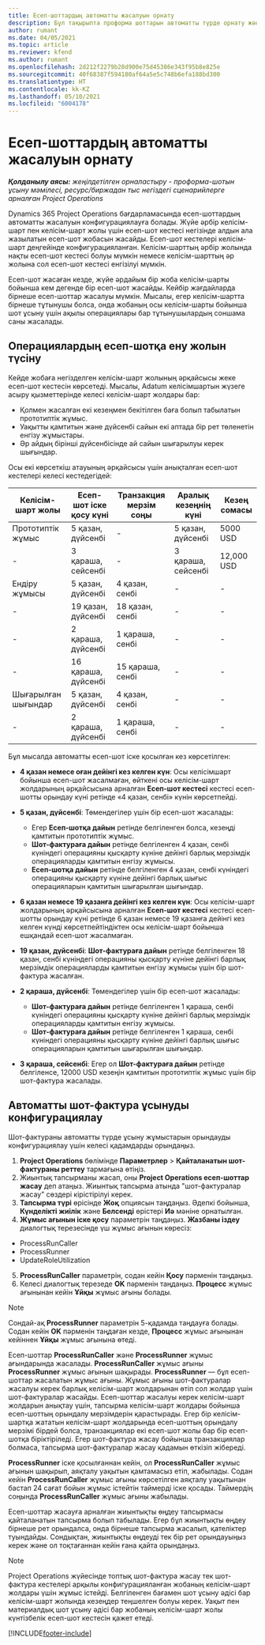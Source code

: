 ```yaml
---
title: Есеп-шоттардың автоматты жасалуын орнату
description: Бұл тақырыпта проформа шоттарын автоматты түрде орнату және конфигурациялау туралы ақпарат берілген.
author: rumant
ms.date: 04/05/2021
ms.topic: article
ms.reviewer: kfend
ms.author: rumant
ms.openlocfilehash: 2d212f2279b28d900e75d45386e343f95b8e825e
ms.sourcegitcommit: 40f68387f594180af64a5e5c748b6efa188bd300
ms.translationtype: HT
ms.contentlocale: kk-KZ
ms.lasthandoff: 05/10/2021
ms.locfileid: "6004178"
---
```

# <a name="set-up-automatic-invoice-creation"></a>Есеп-шоттардың автоматты жасалуын орнату 
 
_**Қолданылу аясы:** жеңілдетілген орналастыру - проформа-шотын ұсыну мәмілесі, ресурс/биржадан тыс негіздегі сценарийлерге арналған Project Operations_

Dynamics 365 Project Operations бағдарламасында есеп-шоттардың автоматты жасалуын конфигурациялауға болады. Жүйе әрбір келісім-шарт пен келісім-шарт жолы үшін есеп-шот кестесі негізінде алдын ала жазылатын есеп-шот жобасын жасайды. Есеп-шот кестелері келісім-шарт деңгейінде конфигурацияланған. Келісім-шарттың әрбір жолында нақты есеп-шот кестесі болуы мүмкін немесе келісім-шарттың әр жолына сол есеп-шот кестесі енгізілуі мүмкін.

Есеп-шот жасаған кезде, жүйе әрдайым бір жоба келісім-шарты бойынша кем дегенде бір есеп-шот жасайды. Кейбір жағдайларда бірнеше есеп-шоттар жасалуы мүмкін. Мысалы, егер келісім-шартта бірнеше тұтынушы болса, онда жобаның осы келісім-шарты бойынша шот ұсыну үшін ақылы операциялары бар тұтынушылардың соншама саны жасалады.

## <a name="understand-how-transactions-are-included-on-an-invoice"></a>Операциялардың есеп-шотқа ену жолын түсіну 

Кейде жобаға негізделген келісім-шарт жолының әрқайсысы жеке есеп-шот кестесін көрсетеді. Мысалы, Adatum келісімшартын жүзеге асыру қызметтерінде келесі келісім-шарт жолдары бар:

- Қолмен жасалған екі кезеңмен бекітілген баға болып табылатын прототиптік жұмыс.
- Уақытты қамтитын және дүйсенбі сайын екі аптада бір рет төленетін енгізу жұмыстары.
- Әр айдың бірінші дүйсенбісінде ай сайын шығарылуы керек шығындар.

Осы екі көрсеткіш атауының әрқайсысы үшін анықталған есеп-шот кестелері келесі кестедегідей:

| Келісім-шарт жолы | Есеп-шот іске қосу күні | Транзакция мерзім соңы | Аралық кезеңнің күні | Кезең сомасы |
| --- | --- | --- | --- | --- |
| Прототиптік жұмыс | 5 қазан, дүйсенбі | - | 5 қазан, дүйсенбі | 5000 USD |
| - | 3 қараша, сейсенбі | - | 3 қараша, сейсенбі | 12,000 USD |
| Ендіру жұмысы | 5 қазан, дүйсенбі | 4 қазан, сенбі | - | - |
| - | 19 қазан, дүйсенбі | 18 қазан, сенбі | - | - |
| - | 2 қараша, дүйсенбі | 1 қараша, сенбі | - | - |
| - | 16 қараша, дүйсенбі | 15 қараша, сенбі | - | - |
| Шығарылған шығындар | 5 қазан, дүйсенбі | 4 қазан, сенбі | - | - |
| - | 2 қараша, дүйсенбі | 1 қараша, сенбі | - | - |

Бұл мысалда автоматты есеп-шот іске қосылған кез көрсетілген:

- **4 қазан немесе оған дейінгі кез келген күн**: Осы келісімшарт бойынша есеп-шот жасалмаған, өйткені осы келісім-шарт жолдарының әрқайсысына арналған **Есеп-шот кестесі** кестесі есеп-шотты орындау күні ретінде «4 қазан, сенбі» күнін көрсетпейді.
- **5 қазан, дүйсенбі**: Төмендегілер үшін бір есеп-шот жасалады:

    - Егер **Есеп-шотқа дайын** ретінде белгіленген болса, кезеңді қамтитын прототиптік жұмыс.
    - **Шот-фактураға дайын** ретінде белгіленген 4 қазан, сенбі күніндегі операцияны қысқарту күніне дейінгі барлық мерзімдік операцияларды қамтитын енгізу жұмысы.
    - **Есеп-шотқа дайын** ретінде белгіленген 4 қазан, сенбі күніндегі операцияны қысқарту күніне дейінгі барлық шығыс операцияларын қамтитын шығарылған шығындар.
  
- **6 қазан немесе 19 қазанға дейінгі кез келген күн**: Осы келісім-шарт жолдарының әрқайсысына арналған **Есеп-шот кестесі** кестесі есеп-шотты орындау күні ретінде 6 қазан немесе 19 қазанға дейінгі кез келген күнді көрсетпейтіндіктен осы келісім-шарт бойынша ешқандай есеп-шот жасалмаған.
- **19 қазан, дүйсенбі**: **Шот-фактураға дайын** ретінде белгіленген 18 қазан, сенбі күніндегі операцияны қысқарту күніне дейінгі барлық мерзімдік операцияларды қамтитын енгізу жұмысы үшін бір шот-фактура жасалған.
- **2 қараша, дүйсенбі**: Төмендегілер үшін бір есеп-шот жасалады:

    - **Шот-фактураға дайын** ретінде белгіленген 1 қараша, сенбі күніндегі операцияны қысқарту күніне дейінгі барлық мерзімдік операцияларды қамтитын енгізу жұмысы.
    - **Шот-фактураға дайын** ретінде белгіленген 1 қараша, сенбі күніндегі операцияны қысқарту күніне дейінгі барлық шығыс операцияларын қамтитын шығарылған шығындар.

- **3 қараша, сейсенбі**: Егер ол **Шот-фактураға дайын** ретінде белгіленсе, 12000 USD кезеңін қамтитын прототиптік жұмыс үшін бір шот-фактура жасалады.

## <a name="configure-automatic-invoicing"></a>Автоматты шот-фактура ұсынуды конфигурациялау

Шот-фактураны автоматты түрде ұсыну жұмыстарын орындауды конфигурациялау үшін келесі қадамдарды орындаңыз.

1. **Project Operations** бөлімінде **Параметрлер** > **Қайталанатын шот-фактураны реттеу** тармағына өтіңіз.
2. Жиынтық тапсырманы жасап, оны **Project Operations есеп-шоттар жасау** деп атаңыз. Жиынтық тапсырма атында "шот-фактуралар жасау" сөздері кірістірілуі керек.
3. **Тапсырма түрі** өрісінде **Жоқ** опциясын таңдаңыз. Әдепкі бойынша, **Күнделікті жиілік** және **Белсенді** өрістері **Иә** мәніне орнатылған.
4. **Жұмыс ағынын іске қосу** параметрін таңдаңыз. **Жазбаны іздеу** диалогтық терезесінде үш жұмыс ағынын көресіз:

- ProcessRunCaller
- ProcessRunner
- UpdateRoleUtilization

5. **ProcessRunCaller** параметрін, содан кейін **Қосу** пәрменін таңдаңыз.
6. Келесі диалогтық терезеде **OK** пәрменін таңдаңыз. **Процесс** жұмыс ағынынан кейін **Ұйқы** жұмыс ағыны болады. 

> [!NOTE]
> Сондай-ақ **ProcessRunner** параметрін 5-қадамда таңдауға болады. Содан кейін **OK** пәрменін таңдаған кезде, **Процесс** жұмыс ағынынан кейіннен **Ұйқы** жұмыс ағынына өтеді.

Есеп-шоттар **ProcessRunCaller** және **ProcessRunner** жұмыс ағындарында жасалады. **ProcessRunCaller** жұмыс ағыны **ProcessRunner** жұмыс ағынын шақырады. **ProcessRunner** — бұл есеп-шоттар жасалатын жұмыс ағыны. Жұмыс ағыны шот-фактуралар жасалуы керек барлық келісім-шарт жолдарынан өтіп сол жолдар үшін шот-фактуралар жасайды. Есеп-шоттар жасалуы керек келісім-шарт жолдарын анықтау үшін, тапсырма келісім-шарт жолдары бойынша есеп-шоттың орындалу мерзімдерін қарастырады. Егер бір келісім-шартқа жататын келісім-шарт жолдарында есеп-шоттың орындалу мерзімі бірдей болса, транзакциялар екі есеп-шот жолы бар бір есеп-шотқа біріктіріледі. Егер шот-фактура жасау бойынша транзакциялар болмаса, тапсырма шот-фактуралар жасау қадамын өткізіп жібереді.

**ProcessRunner** іске қосылғаннан кейін, ол **ProcessRunCaller** жұмыс ағынын шақырып, аяқталу уақытын қамтамасыз етіп, жабылады. Содан кейін **ProcessRunCaller** жұмыс ағыны көрсетілген аяқталу уақытынан бастап 24 сағат бойын жұмыс істейтін таймерді іске қосады. Таймердің соңында **ProcessRunCaller** жұмыс ағыны жабылады.

Есеп-шоттар жасауға арналған жиынтықты өңдеу тапсырмасы қайталанатын тапсырма болып табылады. Егер бұл жиынтықты өңдеу бірнеше рет орындалса, онда бірнеше тапсырма жасалып, қателіктер туындайды. Сондықтан, жиынтықты өңдеуді тек бір рет орындауыңыз керек және ол тоқтағаннан кейін ғана қайта орындаңыз.

> [!NOTE]
> Project Operations жүйесінде топтық шот-фактура жасау тек шот-фактура кестелері арқылы конфигурацияланған жобаның келісім-шарт жолдары үшін жұмыс істейді. Белгіленген бағамен шот ұсыну әдісі бар келісім-шарт жолында кезеңдер теңшелген болуы керек. Уақыт пен материалдық шот ұсыну әдісі бар жобаның келісім-шарт жолы күнтізбелік есеп-шот кестесін қажет етеді.


[!INCLUDE[footer-include](../../includes/footer-banner.md)]
